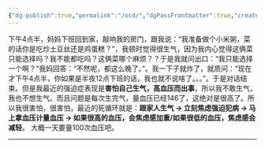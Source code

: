 ```yaml
---
{"dg-publish":true,"permalink":"/ocd/","dgPassFrontmatter":true,"created":"2024-12-26T16:45:02.691+08:00","updated":"2024-12-26T16:51:46.434+08:00"}
---
```


下午4点半，妈妈下班回到家，敲响我的房门，跟我说：“我准备做个小米粥，菜的话你是吃炒土豆丝还是鸡蛋糕？”，我顿时觉得很生气，因为我内心觉得这俩菜只能选择吗？我不能都吃吗？这俩菜哪个麻烦？？于是我就问出口：“我只能选择一个啊？”我妈回答：“不然呢，都这么晚了。”。我一下子就炸了，就质问：“现在才下午4点半，你如果是半夜12点下班的话，我也就不说啥了。。。”。于是对话结束。但是我最近的强迫症表现是**害怕自己生气，高血压而出事**，所以我不敢生气，我也不想生气。而且问题是每次生完气，量血压已经146了，这绝对是很高了。所以我很害怕，很害怕，最近的死循环就是：**跟家人生气 -> 立刻焦虑强迫犯病 -> 马上拿血压计量血压 -> 如果很高的血压，会焦虑感加重/如果很低的血压，焦虑感会减轻**。 大概一天要量100次血压吧。

---
